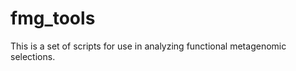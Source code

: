 fmg_tools
=========

This is a set of scripts for use in analyzing functional metagenomic selections. 
